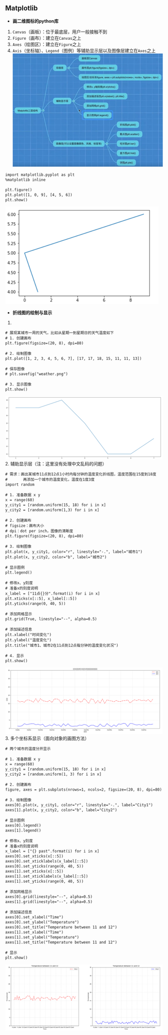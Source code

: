 ## Matplotlib
- **画二维图标的python库**  
1. `Canvas`（画板）：位于最底层，用户一般接触不到  
2. `Figure`（画布）：建立在`Canvas`之上  
3. `Axes`（绘图区）：建立在`Figure`之上  
4. `Axis`（坐标轴）、`Legend`（图例）等辅助显示层以及图像层建立在`Axes`之上  
![](./Pics/Matplotlib.png)    
```
import matplotlib.pyplot as plt
%matplotlib inline
  
plt.figure()
plt.plot([1, 0, 9], [4, 5, 6])
plt.show()
```  
![](./Pics/示例1.png)  
- **折线图的绘制与显示**  
1.  
```
# 展现某城市一周的天气，比如从星期一到星期日的天气温度如下
# 1. 创建画布
plt.figure(figsize=(20, 8), dpi=80)

# 2. 绘制图像
plt.plot([1, 2, 3, 4, 5, 6, 7], [17, 17, 18, 15, 11, 11, 13])

# 保存图像
# plt.savefig("weather.png")

# 3. 显示图像
plt.show()
```  
![](./Pics/折线图1.png)  
2. 辅助显示层（注：这里没有处理中文乱码的问题）  
```
# 需求：画出某城市11点到12点1小时内每分钟的温度变化折线图，温度范围在15度到18度
#       再添加一个城市的温度变化，温度在1度3度
import random

# 1. 准备数据 x y
x = range(60)
y_city1 = [random.uniform(15, 18) for i in x]
y_city2 = [random.uniform(1,3) for i in x]

# 2. 创建画布
# figsize：画布大小
# dpi：dot per inch，图像的清晰度
plt.figure(figsize=(20, 8), dpi=80)

# 3. 绘制图像
plt.plot(x, y_city1, color="r", linestyle="-.", label="城市1")
plt.plot(x, y_city2, color="b", label="城市2")

# 显示图例
plt.legend()

# 修改x、y刻度
# 准备x的刻度说明
x_label = ["11点{}分".format(i) for i in x]
plt.xticks(x[::5], x_label[::5])
plt.yticks(range(0, 40, 5))

# 添加网格显示
plt.grid(True, linestyle="--", alpha=0.5)

# 添加描述信息
plt.xlabel("时间变化")
plt.ylabel("温度变化")
plt.title("城市1、城市2在11点到12点每分钟的温度变化状况")

# 4. 显示
plt.show()
```    
![](./Pics/折线图2.png)  
3. 多个坐标系显示（面向对象的画图方法）  
```
# 两个城市的温度分开显示

# 1. 准备数据 x y
x = range(60)
y_city1 = [random.uniform(15, 18) for i in x]
y_city2 = [random.uniform(1, 3) for i in x]

# 2. 创建画布
figure, axes = plt.subplots(nrows=1, ncols=2, figsize=(20, 8), dpi=80)

# 3. 绘制图像
axes[0].plot(x, y_city1, color="r", linestyle="-.", label="City1")
axes[1].plot(x, y_city2, color="b", label="City2")

# 显示图例
axes[0].legend()
axes[1].legend()

# 修改x、y刻度
# 准备x的刻度说明
x_label = ["{} past".format(i) for i in x]
axes[0].set_xticks(x[::5])
axes[0].set_xticklabels(x_label[::5])
axes[0].set_yticks(range(0, 40, 5))
axes[1].set_xticks(x[::5])
axes[1].set_xticklabels(x_label[::5])
axes[1].set_yticks(range(0, 40, 5))

# 添加网格显示
axes[0].grid(linestyle="--", alpha=0.5)
axes[1].grid(linestyle="--", alpha=0.5)

# 添加描述信息
axes[0].set_xlabel("Time")
axes[0].set_ylabel("Temperature")
axes[0].set_title("Temperature between 11 and 12")
axes[1].set_xlabel("Time")
axes[1].set_ylabel("Temperature")
axes[1].set_title("Temperature between 11 and 12")

# 显示
plt.show()
```  
![](./Pics/折线图3.png)
